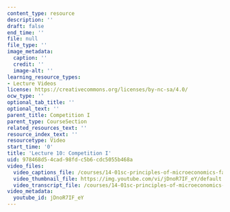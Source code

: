 ```yaml
---
content_type: resource
description: ''
draft: false
end_time: ''
file: null
file_type: ''
image_metadata:
  caption: ''
  credit: ''
  image-alt: ''
learning_resource_types:
- Lecture Videos
license: https://creativecommons.org/licenses/by-nc-sa/4.0/
ocw_type: ''
optional_tab_title: ''
optional_text: ''
parent_title: Competition I
parent_type: CourseSection
related_resources_text: ''
resource_index_text: ''
resourcetype: Video
start_time: '0'
title: 'Lecture 10: Competition I'
uid: 978468d5-4cad-98fd-c5b6-cdc5055b468a
video_files:
  video_captions_file: /courses/14-01sc-principles-of-microeconomics-fall-2011/ecc3e1d90e64533c89d0988401204a1f_jDnoR7IF_eY.vtt
  video_thumbnail_file: https://img.youtube.com/vi/jDnoR7IF_eY/default.jpg
  video_transcript_file: /courses/14-01sc-principles-of-microeconomics-fall-2011/2ee60b5391b9d3ec0f7e0789d819e1c9_jDnoR7IF_eY.pdf
video_metadata:
  youtube_id: jDnoR7IF_eY
---
```

